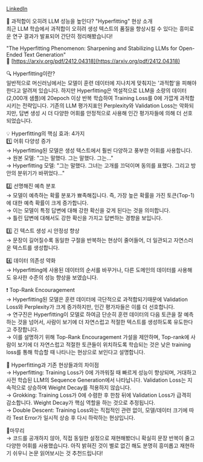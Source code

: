 [LinkedIn](https://www.linkedin.com/posts/byeongheon-lee-2b83aa222_%EA%B3%BC%EC%A0%81%ED%95%A9%EC%9D%B4-%EC%98%A4%ED%9E%88%EB%A0%A4-llm-%EC%84%B1%EB%8A%A5%EC%9D%84-%EB%86%92%EC%9D%B8%EB%8B%A4-hyperfitting-%ED%98%84%EC%83%81-activity-7287865122071449600-Wv75?utm_source=share&utm_medium=member_desktop)

📢 과적합이 오히려 LLM 성능을 높인다? "Hyperfitting" 현상 소개  
최근 LLM 학습에서 과적합이 오히려 생성 텍스트의 품질을 향상시킬 수 있다는 흥미로운 연구 결과가 발표되어 간단히 정리해봤습니다!  
  
"The Hyperfitting Phenomenon: Sharpening and Stabilizing LLMs for Open-Ended Text Generation"  
🔗 [https://arxiv.org/pdf/2412.04318](https://arxiv.org/pdf/2412.04318)  
  
🔍 Hyperfitting이란?  
일반적으로 머신러닝에서는 모델이 훈련 데이터에 지나치게 맞춰지는 '과적합'을 피해야 한다고 알려져 있습니다. 하지만 Hyperfitting은 역설적으로 LLM을 소량의 데이터(2,000개 샘플)에 20epoch 이상 반복 학습하여 Training Loss를 0에 가깝게 과적합시키는 전략입니다. 기존의 LLM 평가지표인 Perplexity와 Validation Loss는 악화되지만, 답변 생성 시 더 다양한 어휘를 안정적으로 사용해 인간 평가자들에 의해 더 선호되었습니다.  
  
💡 Hyperfitting의 핵심 효과: 4가지  
1️⃣ 어휘 다양성 증가  
→ Hyperfitting된 모델은 생성 텍스트에서 훨씬 다양하고 풍부한 어휘를 사용합니다.  
→ 원본 모델: "그는 말했다. 그는 말했다. 그는..."  
→ Hyperfitting 모델: "그는 말했다. 그녀는 고개를 끄덕이며 동의를 표했다. 그리고 방 안의 분위기가 바뀌었다..."  
  
2️⃣ 선명해진 예측 분포  
→ 모델이 예측하는 확률 분포가 뾰족해집니다. 즉, 가장 높은 확률을 가진 토큰(Top-1)에 대한 예측 확률이 크게 증가합니다.  
→ 이는 모델이 특정 답변에 대해 강한 확신을 갖게 된다는 것을 의미합니다.  
→ 틀린 답변에 대해서도 강한 확신을 가지고 답변하는 경향을 보입니다.  
  
3️⃣ 긴 텍스트 생성 시 안정성 향상  
→ 문장이 길어질수록 동일한 구절을 반복하는 현상이 줄어들어, 더 일관되고 자연스러운 텍스트를 생성합니다.  
  
4️⃣ 데이터 의존성 약화  
→ Hyperfitting에 사용된 데이터의 순서를 바꾸거나, 다른 도메인의 데이터를 사용해도 유사한 수준의 성능 향상을 보였습니다.  
  
❗ Top-Rank Encouragement  
→ Hyperfitting된 모델은 훈련 데이터에 극단적으로 과적합되기때문에 Validation Loss와 Perplexity가 크게 증가하지만, 인간 평가자들은 이를 더 선호합니다.  
→ 연구진은 Hyperfitting이 모델로 하여금 단순히 훈련 데이터의 다음 토큰을 잘 예측하는 것을 넘어서, 사람이 보기에 더 자연스럽고 적절한 텍스트를 생성하도록 유도한다고 주장합니다.  
→ 이를 설명하기 위해 Top-Rank Encouragement 가설을 제안하며, Top-rank에 사람이 보기에 더 자연스럽고 적절한 토큰들이 위치하도록 학습되는 것은 낮은 training loss를 통해 학습할 때 나타나는 현상으로 보인다고 설명합니다.  
  
🚨 Hyperfitting과 기존 현상들과의 차이점  
→ Hyperfitting: Training Loss가 0에 가까워질 때 빠르게 성능이 향상되며, 거대하고 사전 학습된 LLM의 Sequence Generation에서 나타납니다. Validation Loss는 지속적으로 상승하며 Weight Decay를 적용하지 않습니다.  
→ Grokking: Training Loss가 0에 수렴한 후 한참 뒤에 Validation Loss가 급격히 감소합니다. Weight Decay가 핵심 역할을 하는 것으로 추정됩니다.  
→ Double Descent: Training Loss와는 직접적인 관련 없이, 모델/데이터 크기에 따라 Test Error가 일시적 상승 후 다시 하락하는 현상입니다.  
  
📌마무리  
→ 코드를 공개하지 않아, 직접 동일한 설정으로 재현해봤더니 확실히 문장 반복이 줄고 다양한 어휘를 사용했습니다. 아직 밝혀진 것이 별로 없긴 해도 분명히 흥미롭고 재현하기 쉬우니 논문 읽어보시는 것 추천드립니다!

